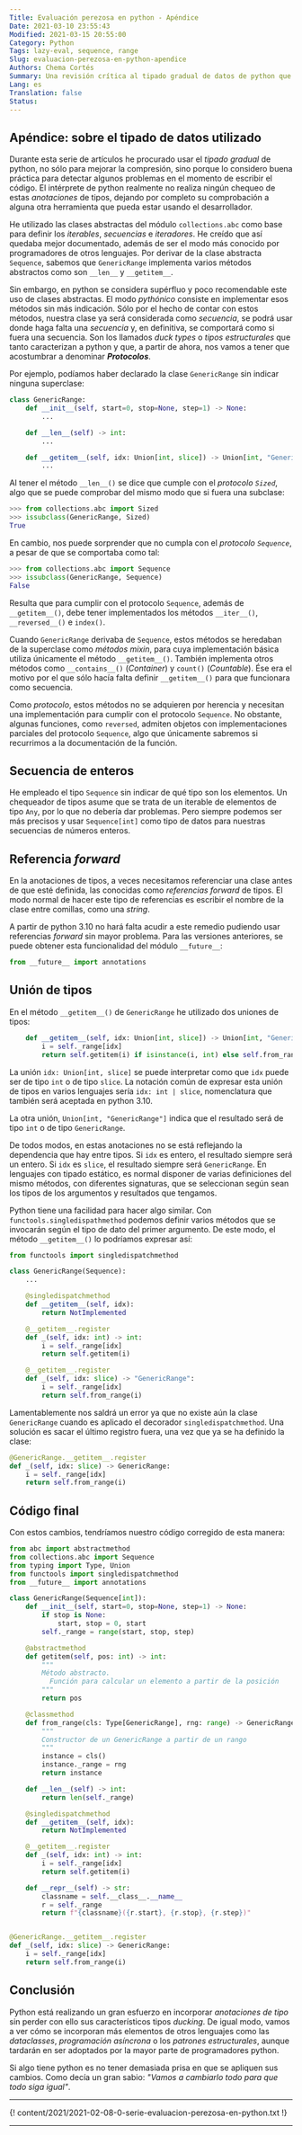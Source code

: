 ```yaml
---
Title: Evaluación perezosa en python - Apéndice
Date: 2021-03-10 23:55:43
Modified: 2021-03-15 20:55:00
Category: Python
Tags: lazy-eval, sequence, range
Slug: evaluacion-perezosa-en-python-apendice
Authors: Chema Cortés
Summary: Una revisión crítica al tipado gradual de datos de python que se ha usado en esta serie de artículos sobre _evaluación perezosa_.
Lang: es
Translation: false
Status:
---
```


## Apéndice: sobre el tipado de datos utilizado

Durante esta serie de artículos he procurado usar el _tipado gradual_ de python,
no sólo para mejorar la compresión, sino porque lo considero buena práctica para
detectar algunos problemas en el momento de escribir el código. El intérprete de
python realmente no realiza ningún chequeo de estas _anotaciones_ de tipos,
dejando por completo su comprobación a alguna otra herramienta que pueda estar
usando el desarrollador.

He utilizado las clases abstractas del módulo `collections.abc` como base para
definir los _iterables_, _secuencias_ e _iteradores_. He creído que así quedaba
mejor documentado, además de ser el modo más conocido por programadores de otros
lenguajes. Por derivar de la clase abstracta `Sequence`, sabemos que
`GenericRange` implementa varios métodos abstractos como son `__len__` y
`__getitem__`.

Sin embargo, en python se considera supérfluo y poco recomendable este uso de
clases abstractas. El modo _pythónico_ consiste en implementar esos métodos sin
más indicación. Sólo por el hecho de contar con estos métodos, nuestra clase ya
será considerada como _secuencia_, se podrá usar donde haga falta una
_secuencia_ y, en definitiva, se comportará como si fuera una secuencia. Son los
llamados _duck types_ o _tipos estructurales_ que tanto caracterizan a python y
que, a partir de ahora, nos vamos a tener que acostumbrar a denominar
**_Protocolos_**.

Por ejemplo, podíamos haber declarado la clase `GenericRange` sin indicar
ninguna superclase:

```python
class GenericRange:
    def __init__(self, start=0, stop=None, step=1) -> None:
        ...

    def __len__(self) -> int:
        ...

    def __getitem__(self, idx: Union[int, slice]) -> Union[int, "GenericRange"]:
        ...
```

Al tener el método `__len__()` se dice que cumple con el _protocolo `Sized`_,
algo que se puede comprobar del mismo modo que si fuera una subclase:

```python
>>> from collections.abc import Sized
>>> issubclass(GenericRange, Sized)
True
```

En cambio, nos puede sorprender que no cumpla con el _protocolo `Sequence`_, a
pesar de que se comportaba como tal:

```python
>>> from collections.abc import Sequence
>>> issubclass(GenericRange, Sequence)
False
```

Resulta que para cumplir con el protocolo `Sequence`, además de `__getitem__()`,
debe tener implementados los métodos  `__iter__()`, `__reversed__()` e
`index()`.

Cuando `GenericRange` derivaba de `Sequence`, estos métodos se heredaban de la
superclase como _métodos mixin_, para cuya implementación básica utiliza
únicamente el método `__getitem__()`. También implementa otros métodos como
`__contains__()` (_Container_) y `count()` (_Countable_). Ése era el motivo por
el que sólo hacía falta definir `__getitem__()` para que funcionara como
secuencia.

Como _protocolo_, estos métodos no se adquieren por herencia y necesitan una implementación para cumplir con el protocolo `Sequence`. No obstante, algunas funciones, como `reversed`, admiten objetos con implementaciones parciales del protocolo `Sequence`, algo que únicamente sabremos si recurrimos a la documentación de la función.

## Secuencia de enteros

He empleado el tipo `Sequence` sin indicar de qué tipo son los elementos. Un
chequeador de tipos asume que se trata de un iterable de elementos de tipo
`Any`, por lo que no debería dar problemas. Pero siempre podemos ser más
precisos y usar `Sequence[int]` como tipo de datos para nuestras secuencias de
números enteros.

## Referencia _forward_

En la anotaciones de tipos, a veces necesitamos referenciar una clase antes de
que esté definida, las conocidas como _referencias forward_ de tipos. El modo
normal de hacer este tipo de referencias es escribir el nombre de la clase entre
comillas, como una _string_.

A partir de python 3.10 no hará falta acudir a este remedio pudiendo usar
referencias _forward_ sin mayor problema. Para las versiones anteriores, se
puede obtener esta funcionalidad del módulo `__future__`:

```python
from __future__ import annotations
```

## Unión de tipos

En el método `__getitem__()` de `GenericRange` he utilizado dos uniones de tipos:

```python
    def __getitem__(self, idx: Union[int, slice]) -> Union[int, "GenericRange"]:
        i = self._range[idx]
        return self.getitem(i) if isinstance(i, int) else self.from_range(i)
```

La unión `idx: Union[int, slice]` se puede interpretar como que `idx` puede ser
de tipo `int` o de tipo `slice`. La notación común de expresar esta unión de
tipos en varios lenguajes sería `idx: int | slice`, nomenclatura que también
será aceptada en python 3.10.

La otra unión, `Union[int, "GenericRange"]` indica que el resultado será de tipo
`int` o de tipo `GenericRange`.

De todos modos, en estas anotaciones no se está reflejando la dependencia que
hay entre tipos. Si `idx` es entero, el resultado siempre será un entero. Si
`idx` es `slice`, el resultado siempre será `GenericRange`. En lenguajes con
tipado estático, es normal disponer de varias definiciones del mismo métodos,
con diferentes signaturas, que se seleccionan según sean los tipos de los
argumentos y resultados que tengamos.

Python tiene una facilidad para hacer algo similar. Con
`functools.singledispathmethod` podemos definir varios métodos que se invocarán
según el tipo de dato del primer argumento. De este modo, el método
`__getitem__()` lo podríamos expresar así:

```python
from functools import singledispatchmethod

class GenericRange(Sequence):
    ...

    @singledispatchmethod
    def __getitem__(self, idx):
        return NotImplemented

    @__getitem__.register
    def _(self, idx: int) -> int:
        i = self._range[idx]
        return self.getitem(i)

    @__getitem__.register
    def _(self, idx: slice) -> "GenericRange":
        i = self._range[idx]
        return self.from_range(i)
```

Lamentablemente nos saldrá un error ya que no existe aún la clase `GenericRange`
cuando es aplicado el decorador `singledispatchmethod`. Una solución es sacar el
último registro fuera, una vez que ya se ha definido la clase:

```python
@GenericRange.__getitem__.register
def _(self, idx: slice) -> GenericRange:
    i = self._range[idx]
    return self.from_range(i)
```

## Código final

Con estos cambios, tendríamos nuestro código corregido de esta manera:

```python
from abc import abstractmethod
from collections.abc import Sequence
from typing import Type, Union
from functools import singledispatchmethod
from __future__ import annotations

class GenericRange(Sequence[int]):
    def __init__(self, start=0, stop=None, step=1) -> None:
        if stop is None:
            start, stop = 0, start
        self._range = range(start, stop, step)

    @abstractmethod
    def getitem(self, pos: int) -> int:
        """
        Método abstracto.
          Función para calcular un elemento a partir de la posición
        """
        return pos

    @classmethod
    def from_range(cls: Type[GenericRange], rng: range) -> GenericRange:
        """
        Constructor de un GenericRange a partir de un rango
        """
        instance = cls()
        instance._range = rng
        return instance

    def __len__(self) -> int:
        return len(self._range)

    @singledispatchmethod
    def __getitem__(self, idx):
        return NotImplemented

    @__getitem__.register
    def _(self, idx: int) -> int:
        i = self._range[idx]
        return self.getitem(i)

    def __repr__(self) -> str:
        classname = self.__class__.__name__
        r = self._range
        return f"{classname}({r.start}, {r.stop}, {r.step})"


@GenericRange.__getitem__.register
def _(self, idx: slice) -> GenericRange:
    i = self._range[idx]
    return self.from_range(i)
```

## Conclusión

Python está realizando un gran esfuerzo en incorporar _anotaciones de tipo_ sin
perder con ello sus característicos tipos _ducking_. De igual modo, vamos a ver
cómo se incorporan más elementos de otros lenguajes como las _dataclasses_,
_programación asíncrona_ o los _patrones estructurales_, aunque tardarán en ser
adoptados por la mayor parte de programadores python.

Si algo tiene python es no tener demasiada prisa en que se apliquen sus cambios.
Como decía un gran sabio: _"Vamos a cambiarlo todo para que todo siga igual"_.

-----

{! content/2021/2021-02-08-0-serie-evaluacion-perezosa-en-python.txt !}

-----
